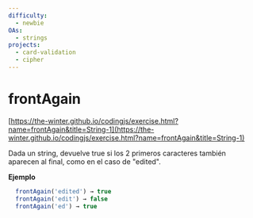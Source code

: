 ```yaml
---
difficulty:
  - newbie
OAs:
  - strings
projects:
  - card-validation
  - cipher
---
```


# frontAgain

[https://the-winter.github.io/codingjs/exercise.html?name=frontAgain&title=String-1](https://the-winter.github.io/codingjs/exercise.html?name=frontAgain&title=String-1)

Dada un string, devuelve true si los 2 primeros caracteres 
también aparecen al final, como en el caso de "edited".

__Ejemplo__

```js
  frontAgain('edited') → true
  frontAgain('edit') → false
  frontAgain('ed') → true
```
